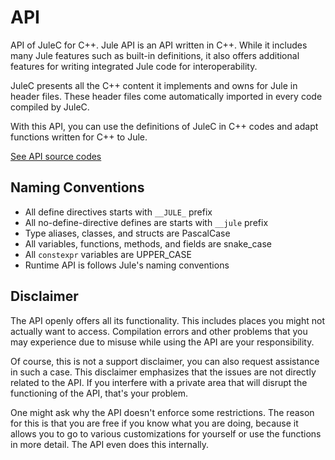 # API
API of JuleC for C++. Jule API is an API written in C++. While it includes many Jule features such as built-in definitions, it also offers additional features for writing integrated Jule code for interoperability.

JuleC presents all the C++ content it implements and owns for Jule in header files. These header files come automatically imported in every code compiled by JuleC.

With this API, you can use the definitions of JuleC in C++ codes and adapt functions written for C++ to Jule.

[See API source codes](https://github.com/julelang/jule/tree/master/api)

## Naming Conventions

- All define directives starts with `__JULE_` prefix
- All no-define-directive defines are starts with `__jule` prefix
- Type aliases, classes, and structs are PascalCase
- All variables, functions, methods, and fields are snake_case
- All `constexpr` variables are UPPER_CASE
- Runtime API is follows Jule's naming conventions

## Disclaimer

The API openly offers all its functionality.
This includes places you might not actually want to access.
Compilation errors and other problems that you may experience due to misuse while using the API are your responsibility.

Of course, this is not a support disclaimer, you can also request assistance in such a case.
This disclaimer emphasizes that the issues are not directly related to the API.
If you interfere with a private area that will disrupt the functioning of the API, that's your problem.

One might ask why the API doesn't enforce some restrictions.
The reason for this is that you are free if you know what you are doing, because it allows you to go to various customizations for yourself or use the functions in more detail.
The API even does this internally.
